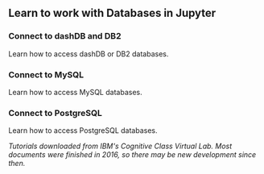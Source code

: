 
## Learn to work with Databases in Jupyter 

### Connect to dashDB and DB2 

Learn how to access dashDB or DB2 databases. 

### Connect to MySQL

Learn how to access MySQL databases.

### Connect to PostgreSQL 

Learn how to access PostgreSQL databases. 

*Tutorials downloaded from IBM's Cognitive Class Virtual Lab. Most documents were finished in 2016, so there may be new development since then.*
